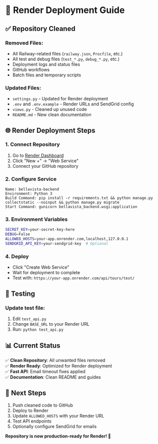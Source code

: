 # 🚀 Render Deployment Guide

## ✅ Repository Cleaned

### Removed Files:
- All Railway-related files (`railway.json`, `Procfile`, etc.)
- All test and debug files (`test_*.py`, `debug_*.py`, etc.)
- Deployment logs and status files
- GitHub workflows
- Batch files and temporary scripts

### Updated Files:
- `settings.py` - Updated for Render deployment
- `.env` and `.env.example` - Render URLs and SendGrid config
- `views.py` - Cleaned up unused code
- `README.md` - New clean documentation

## 🌐 Render Deployment Steps

### 1. Connect Repository
1. Go to [Render Dashboard](https://dashboard.render.com)
2. Click "New +" → "Web Service"
3. Connect your GitHub repository

### 2. Configure Service
```
Name: bellavista-backend
Environment: Python 3
Build Command: pip install -r requirements.txt && python manage.py collectstatic --noinput && python manage.py migrate
Start Command: gunicorn bellavista_backend.wsgi:application
```

### 3. Environment Variables
```bash
SECRET_KEY=your-secret-key-here
DEBUG=False
ALLOWED_HOSTS=your-app.onrender.com,localhost,127.0.0.1
SENDGRID_API_KEY=your-sendgrid-key  # Optional
```

### 4. Deploy
- Click "Create Web Service"
- Wait for deployment to complete
- Test with: `https://your-app.onrender.com/api/tours/test/`

## 🧪 Testing

### Update test file:
1. Edit `test_api.py`
2. Change `BASE_URL` to your Render URL
3. Run: `python test_api.py`

## 📊 Current Status

✅ **Clean Repository**: All unwanted files removed  
✅ **Render Ready**: Optimized for Render deployment  
✅ **Fast API**: Email timeout fixes applied  
✅ **Documentation**: Clean README and guides  

## 🎯 Next Steps

1. Push cleaned code to GitHub
2. Deploy to Render
3. Update `ALLOWED_HOSTS` with your Render URL
4. Test API endpoints
5. Optionally configure SendGrid for emails

**Repository is now production-ready for Render! 🚀**